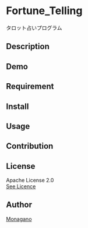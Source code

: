 Fortune_Telling
====

タロット占いプログラム

## Description

## Demo

## Requirement

## Install

## Usage

## Contribution

## License
Apache License 2.0  
[See Licence](https://github.com/Monagano/Fortune_Telling/blob/master/LICENSE)

## Author
[Monagano](https://github.com/Monagano)
